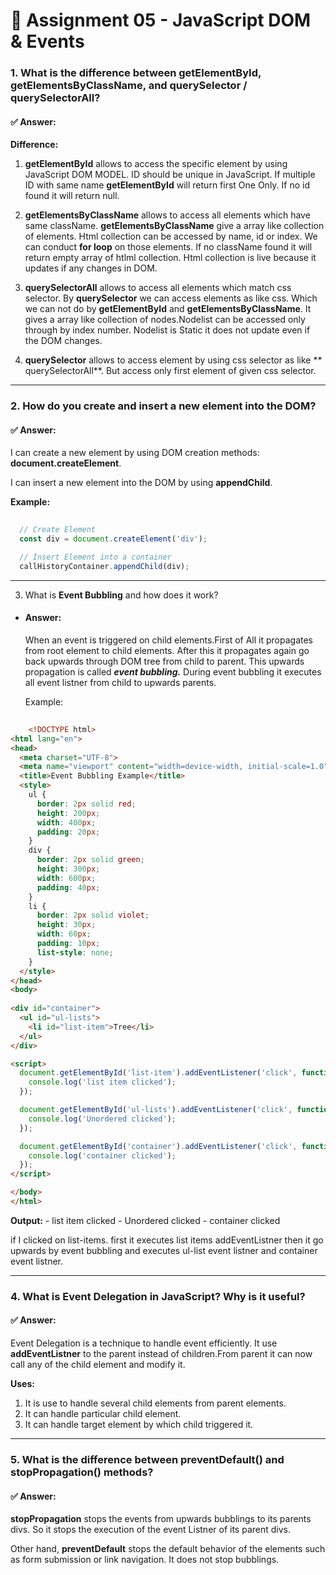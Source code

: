 # 📘 Assignment 05 - JavaScript DOM & Events

### 1. What is the difference between **getElementById, getElementsByClassName, and querySelector / querySelectorAll**?

#### ✅ Answer:  
**Difference:**

 1. **getElementById** allows to access the specific element by using JavaScript DOM MODEL. ID should be unique in JavaScript. If multiple ID with same name **getElementById** will return first One Only. If no id found it will return null.
  
 2. **getElementsByClassName** allows to access all elements which have same className. **getElementsByClassName** give a  array like collection of elements. Html collection can be accessed by name, id or index. We can conduct **for loop** on those elements. If no className found it will return empty array of htlml collection. Html collection is live because it updates if any changes in DOM.
 
 3. **querySelectorAll** allows to access all  elements which match css selector. By **querySelector** we can access elements as like css. Which we can not do by **getElementById** and **getElementsByClassName**. It gives a  array like collection of nodes.Nodelist can be accessed only through by index number. Nodelist is Static it does not update even if the DOM changes.
 
 4. **querySelector** allows to access element by using css selector as like ** querySelectorAll**. But access only first element of given css selector.
 
---

### 2. How do you **create and insert a new element into the DOM**?

#### ✅ Answer:  
   I can create a new element by using DOM creation methods: **document.createElement**.
 
  I can insert a new element into the DOM by using **appendChild**.

  **Example:**
  
 ```javascript
  
   // Create Element
   const div = document.createElement('div');

   // Insert Element into a container
   callHistoryContainer.appendChild(div);

```
---

3. What is **Event Bubbling** and how does it work?

- #### Answer: 
    When an event is triggered on child elements.First of All it propagates from root element to child elements. After this it propagates again go back upwards through DOM tree from child to parent. This upwards propagation is called ***event bubbling.*** During event bubbling it executes all event listner from child to upwards parents.
    
    Example:
    
```html
    
    <!DOCTYPE html>
<html lang="en">
<head>
  <meta charset="UTF-8">
  <meta name="viewport" content="width=device-width, initial-scale=1.0">
  <title>Event Bubbling Example</title>
  <style>
    ul {
      border: 2px solid red;
      height: 200px;
      width: 400px;
      padding: 20px;
    }
    div {
      border: 2px solid green;
      height: 300px;
      width: 600px;
      padding: 40px;
    }
    li {
      border: 2px solid violet;
      height: 30px;
      width: 60px;
      padding: 10px;
      list-style: none;
    }
  </style>
</head>
<body>
  
<div id="container">
  <ul id="ul-lists">
    <li id="list-item">Tree</li>
  </ul>
</div>

<script>
  document.getElementById('list-item').addEventListener('click', function() {
    console.log('list item clicked');
  });

  document.getElementById('ul-lists').addEventListener('click', function() {
    console.log('Unordered clicked');
  });

  document.getElementById('container').addEventListener('click', function() {
    console.log('container clicked');
  });
</script>

</body>
</html>

```

  **Output:**
    - list item clicked
    - Unordered clicked
    - container clicked

   if I clicked on list-items. first it executes list items addEventListner then it go upwards by event bubbling and executes ul-list event listner and container event listner.

---

### 4. What is **Event Delegation** in JavaScript? Why is it useful?
 
#### ✅ Answer: 

   Event Delegation is a technique to handle event efficiently. It use **addEventListner** to the parent instead of children.From parent it can now call any of the child element and modify it.

   **Uses:**
1. It is use to handle several child elements from parent elements.  
2. It can handle particular child element.  
3. It can handle target element by which child triggered it.  

---

### 5. What is the difference between **preventDefault() and stopPropagation()** methods?

  #### ✅ Answer: 
  
   **stopPropagation** stops the events from upwards bubblings to its parents divs. So it stops the execution of the event Listner of its parent divs.

   Other hand, **preventDefault** stops the default behavior of the elements such as form submission or link navigation. It does not stop bubblings.
    
